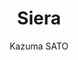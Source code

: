 ---
title: "Siera"
github: https://github.com/KazumaSATO/Siera
demo: http://ranceworks.com/
author: Kazuma SATO
ssg:
  - Jekyll
cms:
  - No Cms
---